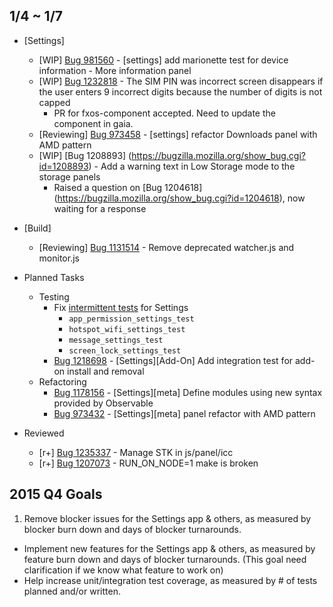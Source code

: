 ## 1/4 ~ 1/7

- [Settings]
	- [WIP] [Bug 981560](https://bugzilla.mozilla.org/show_bug.cgi?id=981560) - [settings] add marionette test for device information - More information panel
	- [WIP] [Bug 1232818](https://bugzilla.mozilla.org/show_bug.cgi?id=1232818) - The SIM PIN was incorrect screen disappears if the user enters 9 incorrect digits because the number of digits is not capped
		- PR for fxos-component accepted. Need to update the component in gaia.
	- [Reviewing] [Bug 973458](https://bugzilla.mozilla.org/show_bug.cgi?id=973458) - [settings] refactor Downloads panel with AMD pattern
	- [WIP] [Bug 1208893] (https://bugzilla.mozilla.org/show_bug.cgi?id=1208893) - Add a warning text in Low Storage mode to the storage panels
		- Raised a question on [Bug 1204618] (https://bugzilla.mozilla.org/show_bug.cgi?id=1204618), now waiting for a response

- [Build]
	- [Reviewing] [Bug 1131514](https://bugzilla.mozilla.org/show_bug.cgi?id=1131514) - Remove deprecated watcher.js and monitor.js

- Planned Tasks
	- Testing
		- Fix [intermittent tests](https://github.com/mozilla-b2g/gaia/blob/master/shared/test/integration/tbpl-manifest.json#L54) for Settings
			- `app_permission_settings_test`
			- `hotspot_wifi_settings_test`
			- `message_settings_test`
			- `screen_lock_settings_test`
		- [Bug 1218698](https://bugzilla.mozilla.org/show_bug.cgi?id=1218698) - [Settings][Add-On] Add integration test for add-on install and removal
	- Refactoring
		- [Bug 1178156](https://bugzilla.mozilla.org/show_bug.cgi?id=1178156) - [Settings][meta] Define modules using new syntax provided by Observable
		- [Bug 973432](https://bugzilla.mozilla.org/show_bug.cgi?id=973432) - [Settings][meta] panel refactor with AMD pattern

- Reviewed
	- [r+] [Bug 1235337](https://bugzilla.mozilla.org/show_bug.cgi?id=1235337) - Manage STK in js/panel/icc
	- [r+] [Bug 1207073](https://bugzilla.mozilla.org/show_bug.cgi?id=1207073) - RUN\_ON\_NODE=1 make is broken

## 2015 Q4 Goals

1. Remove blocker issues for the Settings app & others, as measured by blocker burn down and days of blocker turnarounds.
- Implement new features for the Settings app & others, as measured by feature burn down and days of blocker turnarounds. (This goal need clarification if we know what feature to work on)
- Help increase unit/integration test coverage, as measured by # of tests planned and/or written.

